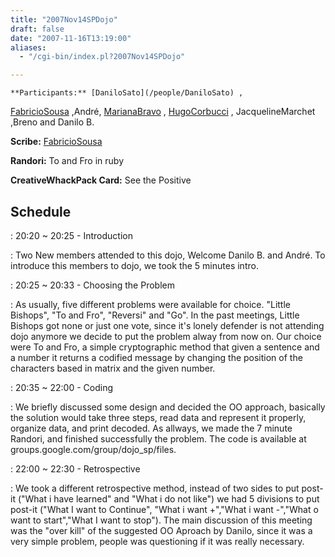 ```yaml
---
title: "2007Nov14SPDojo"
draft: false
date: "2007-11-16T13:19:00"
aliases:
  - "/cgi-bin/index.pl?2007Nov14SPDojo"

---
```

    **Participants:** [DaniloSato](/people/DaniloSato) ,
[FabricioSousa](/FabricioSousa) ,André, [MarianaBravo](/MarianaBravo) ,
[HugoCorbucci](/people/HugoCorbucci) , JacquelineMarchet ,Breno and
Danilo B.

**Scribe:** [FabricioSousa](/FabricioSousa)

**Randori:** To and Fro in ruby

**CreativeWhackPack Card:** See the Positive

Schedule
--------

 
:   20:20 \~ 20:25 - Introduction

 
:   Two New members attended to this dojo, Welcome Danilo B. and André.
    To introduce this members to dojo, we took the 5 minutes intro.

 
:   20:25 \~ 20:33 - Choosing the Problem

 
:   As usually, five different problems were available for choice.
    "Little Bishops", "To and Fro", "Reversi" and "Go". In the past
    meetings, Little Bishops got none or just one vote, since it's
    lonely defender is not attending dojo anymore we decide to put the
    problem alway from now on. Our choice were To and Fro, a simple
    cryptographic method that given a sentence and a number it returns a
    codified message by changing the position of the characters based in
    matrix and the given number.

 
:   20:35 \~ 22:00 - Coding

 
:   We briefly discussed some design and decided the OO approach,
    basically the solution would take three steps, read data and
    represent it properly, organize data, and print decoded. As allways,
    we made the 7 minute Randori, and finished successfully the problem.
    The code is available at groups.google.com/group/dojo\_sp/files.

 
:   22:00 \~ 22:30 - Retrospective

 
:   We took a different retrospective method, instead of two sides to
    put post-it ("What i have learned" and "What i do not like") we had
    5 divisions to put post-it ("What I want to Continue", "What i want
    +","What i want -","What o want to start","What I want to stop").
    The main discussion of this meeting was the "over kill" of the
    suggested OO Aproach by Danilo, since it was a very simple problem,
    people was questioning if it was really necessary.


